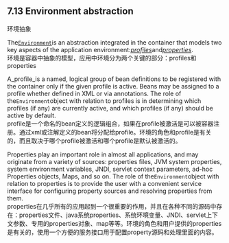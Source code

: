 ## 7.13 Environment abstraction

环境抽象

The[`Environment`](http://docs.spring.io/spring-framework/docs/4.3.11.RELEASE/javadoc-api/org/springframework/core/env/Environment.html)is an abstraction integrated in the container that models two key aspects of the application environment:[_profiles_](https://docs.spring.io/spring/docs/current/spring-framework-reference/htmlsingle/#beans-definition-profiles)and[_properties_](https://docs.spring.io/spring/docs/current/spring-framework-reference/htmlsingle/#beans-property-source-abstraction).  
环境是容器中抽象的模型，应用中环境分为两个关键的部分：profiles和properties

A\_profile\_is a named, logical group of bean definitions to be registered with the container only if the given profile is active. Beans may be assigned to a profile whether defined in XML or via annotations. The role of the`Environment`object with relation to profiles is in determining which profiles \(if any\) are currently active, and which profiles \(if any\) should be active by default.  
profile是一个命名的bean定义的逻辑组合，如果在profile被激活是可以被容器注册。通过xml或注解定义的bean将分配给profile。环境的角色和profile是有关的，而且取决于哪个profile被激活和哪个profile是默认被激活的。

Properties play an important role in almost all applications, and may originate from a variety of sources: properties files, JVM system properties, system environment variables, JNDI, servlet context parameters, ad-hoc Properties objects, Maps, and so on. The role of the`Environment`object with relation to properties is to provide the user with a convenient service interface for configuring property sources and resolving properties from them.  
properties在几乎所有的应用起到一个很重要的作用，并且在各种不同的源码中存在：properties文件、java系统properties、系统环境变量、JNDI、servlet上下文参数、专用的properties对象、map等等。环境的角色和用户提供的properties是有关的，使用一个方便的服务接口用于配置property源码和处理里面的内容。

